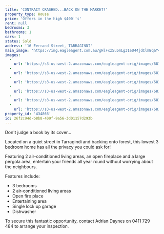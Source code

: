 ```yaml
---
title: 'CONTRACT CRASHED...BACK ON THE MARKET!'
property_type: House
price: 'Offers in the high $400''s'
rent: null
bedrooms: 3
bathrooms: 1
cars: 1
status: Sold
address: '16 Ferrand Street, TARRAGINDI'
main_image: 'https://img.eagleagent.com.au/gHlFxz5u5mLg31eU44jdClmBqaY=/1280x854/smart/https://s3-us-west-2.amazonaws.com/eagleagent-orig/images/6818436/104547461-image-M.jpg'
images:
  -
    url: 'https://s3-us-west-2.amazonaws.com/eagleagent-orig/images/6818441/104547461-image-E.jpg'
  -
    url: 'https://s3-us-west-2.amazonaws.com/eagleagent-orig/images/6818440/104547461-image-D.jpg'
  -
    url: 'https://s3-us-west-2.amazonaws.com/eagleagent-orig/images/6818439/104547461-image-C.jpg'
  -
    url: 'https://s3-us-west-2.amazonaws.com/eagleagent-orig/images/6818438/104547461-image-B.jpg'
  -
    url: 'https://s3-us-west-2.amazonaws.com/eagleagent-orig/images/6818437/104547461-image-A.jpg'
  -
    url: 'https://s3-us-west-2.amazonaws.com/eagleagent-orig/images/6818436/104547461-image-M.jpg'
property_id: '434866'
id: 26f2c94d-b8b8-409f-9a56-3d01157d293b
---
```

Don't judge a book by its cover...

Located on a quiet street in Tarragindi and backing onto forest, this lowest 3 bedroom home has all the privacy you could ask for!

Featuring 2 air-conditioned living areas, an open fireplace and a large pergola area, entertain your friends all year round without worrying about the neighbours.

Features include:
* 3 bedrooms
* 2 air-conditioned living areas
* Open fire place
* Entertaining area
* Single lock up garage
* Dishwasher

To secure this fantastic opportunity, contact Adrian Daynes on 0411 729 484 to arrange your inspection.